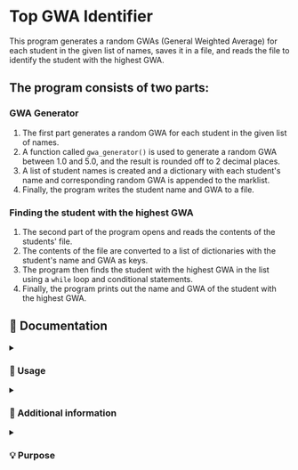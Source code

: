 # Top GWA Identifier
This program generates a random GWAs (General Weighted Average) for each student in the given list of names, saves it in a file, and reads the file to identify the student with the highest GWA.

## The program consists of two parts:

### GWA Generator
1. The first part generates a random GWA for each student in the given list of names.<br>
2. A function called `gwa_generator()` is used to generate a random GWA between 1.0 and 5.0, and the result is rounded off to 2 decimal places.<br>
3. A list of student names is created and a dictionary with each student's name and corresponding random GWA is appended to the marklist.<br>
4. Finally, the program writes the student name and GWA to a file.<br>

### Finding the student with the highest GWA
1. The second part of the program opens and reads the contents of the students' file. <br>
2. The contents of the file are converted to a list of dictionaries with the student's name and GWA as keys.<br>
3. The program then finds the student with the highest GWA in the list using a `while` loop and conditional statements.<br>
4. Finally, the program prints out the name and GWA of the student with the highest GWA.<br>

## 📄 Documentation 
<details><summary><h3> 🤔 Usage </h3></summary>

-----

1. Run the program in a Python environment. <br>
2. Create a new file and copy the code and paste it into your file.
3. Save the file with a descriptive name and a .py extension (e.g., student_gwa.py).
4. Run the program by clicking on the Run button or by typing "python student_gwa.py" in the terminal.

or
1. Fork this repository 
2. Once the repository has been forked, you can clone the repository to your local machine using the `git clone` command followed by the repository URL.
3. Once the repository is cloned, navigate to the directory of the cloned repository using the `cd` command.
4. Now you can work with the files in the cloned repository.
5. If you want to keep your fork in sync with this repository, you can use the `git fetch` and `git merge` commands to pull in changes and merge them into your local copy.

**Reminders:**
> The program generates random GWAs for each student in the given list of names, so the results will be different each time you run the program.
 The program creates a new file with the student name and GWA. If you run the program multiple times, the previous file will be overwritten.
 The program requires two parts to work, and it's essential to run both parts in the correct order.

</details>

<details><summary><h3> 🔰 Additional information </h3></summary>

-----

**Program 1: Random GWA Generator**
<br>
-The first program generates a list of students with their respective random GWA using the `gwa_generator` function and the list of student names.<br>
-It then saves the list of student record in a file named "students.txt" using the `open()` method and the `write()` method.
<br>
**Program 2: Student with highest GWA**
<br>
The second program reads the student record in the "students.txt" file using the `open()` method and the `readlines()` method.
It then converts the contents of the file to a list of dictionaries, where each dictionary represents a student record using a `for` loop and the `split()` method.
It then uses a `while` loop to find the student with the highest GWA.
The output is displayed in the console using the `print()` method.

</details>

<details><summary><h3> 💡 Purpose </h3></summary>

-----

This program can be a useful tool for automatically displaying the top student with his or her respective GWA among a list of students.

</details>

